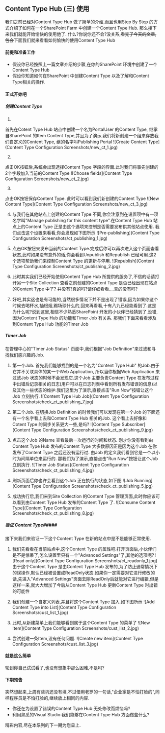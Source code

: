## Content Type Hub (三) 使用 ##

我们之前已经对Content Type Hub 做了简单的介绍,而且也用Step By Step 的方式介绍了如何在一个SharePoint Farm 中创建一个Content Type Hub. 那么接下来我们就能开始愉快的使用他了. 什么?你说你还不会?没关系,~~看完了今天的文章,包会~~下面我们就来看看如何愉快的使用Content Type Hub

#### 前提和准备工作 ####
- 假设你已经按照上一篇文章介绍的步骤,在你的SharePoint 环境中创建了一个Content Type Hub
- 假设你知道如何在SharePoint 中创建Content Type 以及了解和Content Type相关的操作.
 

#### 正式开始吧 ####

##### 创建Content Type #####
1. 
首先在Cotent Type Hub 站点中创建一个名为PortalUser 的Content Type, 继承自SharePoint 的Item Content Type,并且为了演示,我们将新创建一个组来存放我们自定义的Content Type, 组的名字叫Publishing Portal
![Create Content Type](Content Type Configuration Screenshots/new_ct_1.jpg)

2. 
点击OK按钮后,系统会出现选择Content Type 字段的界面.此时我们将事先创建的2个字段加入当前的Content Type
![Choose fields](Content Type Configuration Screenshots/new_ct_2.jpg)

3. 
点击OK按钮保存Content Type. 此时可以看到我们新创建的Content Type
![New Content Type](Content Type Configuration Screenshots/new_ct_3.jpg)

4. 与我们在其他站点上创建的Content Type 不同,你会注意到在设置项中有一项名字叫"Manage publishing for this content type".在Content Type Hub 站点上的Content Type 正是由这个选项来控制是否需要发布供其他站点使用.
我们点击这个设置来看看,你会发现如下图所示
![Pre-publishing](Content Type Configuration Screenshots/ct_publishing_1.jpg)

5. 点击OK按钮来发布当前的Content Type.完成后你可以再次进入这个页面查看状态,此时如果没有意外的话,你会看到Unpublish 和Republish 已经可用.这2个选项帮助我们来控制Content Type 的更新与停用.
![Republish](Content Type Configuration Screenshots/ct_publishing_2.jpg)

6. 此时其实我们已经开始使用Content Type Hub 所提供的服务了,不信的话请打开另一个Site Collection 查看之前创建的Content Type 是否已经出现在站点的Content Type 中了?
并没有?真的吗?请仔细看看....真的没有吗?

7. 好吧,其实这也是有可能的,当然很多情况下并不是出现了错误,因为如果你这个时候去喝杯水,抽根烟,踢场球什么的,回来再看看,十有八九已经能看到了.这是为什么呢?说到这里,相信不少熟悉SharePoint 开发的小伙伴已经猜到了,没错,因为Content Type Hub 的功能和Timer Job 有关系. 那我们下面来看看涉及到Content Type Hub 功能的Timer Job

##### Timer Job #####
在管理中心的"Timer Job Status" 页面中,我们根据"Job Definition"来过滤和寻找我们感兴趣的Job.
1. 第一个Job. 首先我们能够找到的是一个名为"Content Type Hub" 的Job.由于它并不关联具体的某一个Web Application, 所以当你根据Web Application 来过滤Job 状态的时候不会发现它.这个Job 主要负责Content Type 在发布过程中出错后记录相关的日志(用户可以在日志列表中看到所有发布错误的信息)以及其他一些状态的维护.我们这里为了演示,直接点击"Run Now"按钮让这个Job 立刻执行.
![Content Type Hub Job](Content Type Configuration Screenshots/check_ct_publishing_7.jpg)

2. 第二个Job. 在切换Job Definition 的时候我们可以发现在第一个Job 的下面还有一个名字看上去和Content Type Hub 相关的Job. 这个看上去好像和Cotent Type 的同步关系更大一些,是吗?
![Content Type Subscriber](Content Type Configuration Screenshots/check_ct_publishing_9.jpg)

3. 点击这个Job 的Name 查看最后一次运行的时间和状态. 刚才你没有看到由Content Type Hub 发布的Content Type 大多数原因正是因为这个Job 在你发布了Content Type 之后还没有运行过. 由Job 的定义我们看到它是一个以小时为间隔单位来运行的. 那我们为了演示,直接点击"Run Now"按钮让这个Job 立刻执行.
![Timer Job Status](Content Type Configuration Screenshots/check_ct_publishing_4.jpg)

4. 刷新页面后你也许会看到这个Job 正在执行的状态,如下图
![Job Running](Content Type Configuration Screenshots/check_ct_publishing_5.jpg)

5. 成功执行后,我们来到Site Collection 的Content Type 管理页面,此时你应该可以看到由Content Type Hub 发布的Content Type 了.
![Consume Content Type](Content Type Configuration Screenshots/check_ct_publishing_8.jpg)

##### 验证 Content Type#####
接下来我们来验证一下这个Content Type 在新的站点中是不是能够正常使用.

1. 我们先看看在当前站点中,这个Content Type 的属性吧.打开页面后,小伙伴们是不是惊呆了,怎么设置里只有一个"Advanced Settings"了,其他的选项呢?
![Read only](Content Type Configuration Screenshots/ct_readonly_1.jpg)
由于这个Content Type 是由Content Type Hub 发布的,为了防止通常情况下的误操作,默认已经被设置成ReadOnly状态.如果你一定需要对它进行修改的话,先进入"Advanced Settings"页面去除ReadOnly后就能对它进行编辑,但是这样一来,就大大增加了今后从Content Type Hub 更新Content Type 时出错的可能性


2. 我们创建一个自定义列表,并且将这个Content Type 加入.如下图所示
![Add Content Type into List](Content Type Configuration Screenshots/cust_list_1.jpg)

3. 此时,从新建菜单上我们能够看到属于这个Content Type 的菜单了
![New Item](Content Type Configuration Screenshots/cust_list_2.jpg)

4. 尝试创建一条Item,没有任何问题.
![Create new item](Content Type Configuration Screenshots/cust_list_3.jpg)


#### 就是这么简单 ####

轮到你自己试试看了,也没有想象中那么困难,不是吗?


#### 下期预告 ####
突然想起来,上周有些坑还没有填,不过借用老罗的一句话,"企业家是不怕打脸的",同样程序员是不怕打脸的,继续放上相同的内容.
* 你还在为设置了错误的Content Type Hub 无处修改而烦恼吗?
* 利用熟悉的Visual Studio 我们能够在Content Type Hub 方面做些什么?

精彩内容,尽在本系列的下一期为您呈上.


